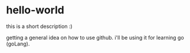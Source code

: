# hello-world
this is a short description :)

getting a general idea on how to use github. i'll be using it for learning go (goLang).
